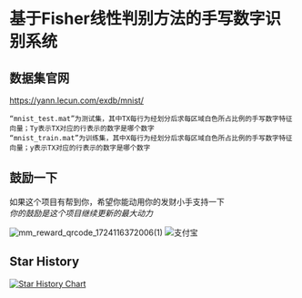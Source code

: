 # 基于Fisher线性判别方法的手写数字识别系统

## 数据集官网
https://yann.lecun.com/exdb/mnist/

```
“mnist_test.mat”为测试集，其中TX每行为经划分后求每区域白色所占比例的手写数字特征向量；Ty表示TX对应的行表示的数字是哪个数字
“mnist_train.mat”为训练集，其中X每行为经划分后求每区域白色所占比例的手写数字特征向量；y表示TX对应的行表示的数字是哪个数字
```

## 鼓励一下

如果这个项目有帮到你，希望你能动用你的发财小手支持一下  
_你的鼓励是这个项目继续更新的最大动力_  

![mm_reward_qrcode_1724116372006(1)](https://github.com/user-attachments/assets/ae10606c-2a42-4486-8e6d-7b7d056ca8f4)
![支付宝](https://github.com/user-attachments/assets/3c686079-ddee-498b-9188-2639d0b7bbac)


## Star History  

[![Star History Chart](https://api.star-history.com/svg?repos=zongru666/handwritten-num-recognition&type=Timeline)](https://star-history.com/#zongru666/handwritten-num-recognition&Timeline)

